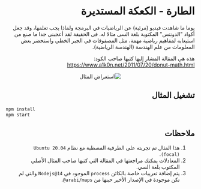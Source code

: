 <div dir=rtl>

# الطارة - الكعكة المستديرة

يوما ما شاهدت فيديو (مرئية) عن الرياضيات في البرمجة ولماذا يجب تعلمها، وقد جعل أكواد "الدونتس" المكتوبة بلغة السي مثالا له. في الحقيقة لقد أعجبني جدا ما صنع من استيعابه لمفاهيم رياضية مهمة، مثل المصفوفات في الجبر الخطي واستحضر بعض المعلومات من علم الهندسة (الهندسة الرياضية).

هذه هي المقالة المشار إليها كتبها صاحب الكود: https://www.a1k0n.net/2011/07/20/donut-math.html

<center><img alt="استعراض المثال" src="./استعراض.gif"/></center>

## تشغيل المثال

<div dir=ltr>

```bash
npm install
npm start
```

</div>

## ملاحظات

1. هذا المثال تم تجربته على الطرفية المصطبة مع نظام `Ubuntu 20.04 (focal)`.
2. المعادلات يمكنك مراجعتها في المقالة التي كتبها صاحب المثال الأصلي المكتوب بلغة السي.
3. يتم إضافة تعريبات خاصة بالكائن `process` الموجود في `Nodejs@14` والتي لم تكن موجودة في الإصدار الأخير حينها من <span dir=ltr><code>@arabi/maps</code></span>.

</div>

